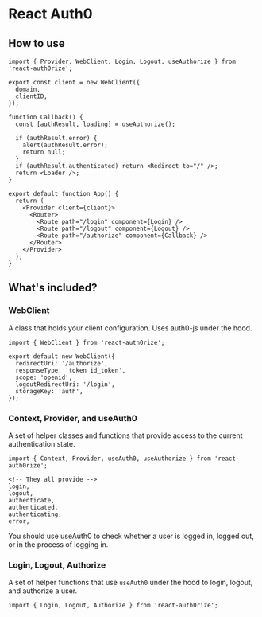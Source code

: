 # React Auth0

## How to use

```
import { Provider, WebClient, Login, Logout, useAuthorize } from 'react-auth0rize';

export const client = new WebClient({
  domain,
  clientID,
});

function Callback() {
  const [authResult, loading] = useAuthorize();

  if (authResult.error) {
    alert(authResult.error);
    return null;
  }
  if (authResult.authenticated) return <Redirect to="/" />;
  return <Loader />;
}

export default function App() {
  return (
    <Provider client={client}>
      <Router>
        <Route path="/login" component={Login} />
        <Route path="/logout" component={Logout} />
        <Route path="/authorize" component={Callback} />
      </Router>
    </Provider>
  );
}
```

## What's included?
### WebClient
A class that holds your client configuration. Uses auth0-js under the hood.

```
import { WebClient } from 'react-auth0rize';

export default new WebClient({
  redirectUri: '/authorize',
  responseType: 'token id_token',
  scope: 'openid',
  logoutRedirectUri: '/login',
  storageKey: 'auth',
});
```

### Context, Provider, and useAuth0
A set of helper classes and functions that provide access to the current authentication state.

```
import { Context, Provider, useAuth0, useAuthorize } from 'react-auth0rize';

<!-- They all provide -->
login,
logout,
authenticate,
authenticated,
authenticating,
error,
```

You should use useAuth0 to check whether a user is logged in, logged out, or in the process of logging in.

### Login, Logout, Authorize
A set of helper functions that use `useAuth0` under the hood to login, logout, and authorize a user.

```
import { Login, Logout, Authorize } from 'react-auth0rize';
```

